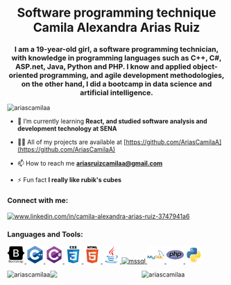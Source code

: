 <h1 align="center">Software programming technique Camila Alexandra Arias Ruiz</h1>
<h3 align="center">I am a 19-year-old girl, a software programming technician, with knowledge in programming languages ​​such as C++, C#, ASP.net, Java, Python and PHP. I know and applied object-oriented programming, and agile development methodologies, on the other hand, I did a bootcamp in data science and artificial intelligence.</h3>

<p align="left"> <img src="https://komarev.com/ghpvc/?username=ariascamilaa&label=Profile%20views&color=0e75b6&style=flat" alt="ariascamilaa" /> </p>

- 🌱 I’m currently learning **React, and studied software analysis and development technology at SENA**

- 👨‍💻 All of my projects are available at [https://github.com/AriasCamilaA](https://github.com/AriasCamilaA)

- 📫 How to reach me **ariasruizcamilaa@gmail.com**

- ⚡ Fun fact **I really like rubik's cubes**

<h3 align="left">Connect with me:</h3>
<p align="left">
<a href="https://linkedin.com/in/www.linkedin.com/in/camila-alexandra-arias-ruiz-3747941a6" target="blank"><img align="center" src="https://raw.githubusercontent.com/rahuldkjain/github-profile-readme-generator/master/src/images/icons/Social/linked-in-alt.svg" alt="www.linkedin.com/in/camila-alexandra-arias-ruiz-3747941a6" height="30" width="40" /></a>
</p>

<h3 align="left">Languages and Tools:</h3>
<p align="left"> <a href="https://getbootstrap.com" target="_blank" rel="noreferrer"> <img src="https://raw.githubusercontent.com/devicons/devicon/master/icons/bootstrap/bootstrap-plain-wordmark.svg" alt="bootstrap" width="40" height="40"/> </a> <a href="https://www.w3schools.com/cpp/" target="_blank" rel="noreferrer"> <img src="https://raw.githubusercontent.com/devicons/devicon/master/icons/cplusplus/cplusplus-original.svg" alt="cplusplus" width="40" height="40"/> </a> <a href="https://www.w3schools.com/cs/" target="_blank" rel="noreferrer"> <img src="https://raw.githubusercontent.com/devicons/devicon/master/icons/csharp/csharp-original.svg" alt="csharp" width="40" height="40"/> </a> <a href="https://www.w3schools.com/css/" target="_blank" rel="noreferrer"> <img src="https://raw.githubusercontent.com/devicons/devicon/master/icons/css3/css3-original-wordmark.svg" alt="css3" width="40" height="40"/> </a> <a href="https://www.w3.org/html/" target="_blank" rel="noreferrer"> <img src="https://raw.githubusercontent.com/devicons/devicon/master/icons/html5/html5-original-wordmark.svg" alt="html5" width="40" height="40"/> </a> <a href="https://www.java.com" target="_blank" rel="noreferrer"> <img src="https://raw.githubusercontent.com/devicons/devicon/master/icons/java/java-original.svg" alt="java" width="40" height="40"/> </a> <a href="https://www.microsoft.com/en-us/sql-server" target="_blank" rel="noreferrer"> <img src="https://www.svgrepo.com/show/303229/microsoft-sql-server-logo.svg" alt="mssql" width="40" height="40"/> </a> <a href="https://www.mysql.com/" target="_blank" rel="noreferrer"> <img src="https://raw.githubusercontent.com/devicons/devicon/master/icons/mysql/mysql-original-wordmark.svg" alt="mysql" width="40" height="40"/> </a> <a href="https://www.php.net" target="_blank" rel="noreferrer"> <img src="https://raw.githubusercontent.com/devicons/devicon/master/icons/php/php-original.svg" alt="php" width="40" height="40"/> </a> <a href="https://www.python.org" target="_blank" rel="noreferrer"> <img src="https://raw.githubusercontent.com/devicons/devicon/master/icons/python/python-original.svg" alt="python" width="40" height="40"/> </a> </p>

<p><img align="left" src="https://github-readme-stats.vercel.app/api/top-langs?username=ariascamilaa&show_icons=true&locale=en&layout=compact" alt="ariascamilaa" /></p>

<img align="left" width="42%" src="https://github-readme-stats.vercel.app/api/top-langs/?username=ariascamilaa&theme=tokyonight" /></a>
<img width="50%" src="https://github-readme-streak-stats.herokuapp.com/?user=ariascamilaa&theme=tokyonight" alt="ariascamilaa" />
<br/>
